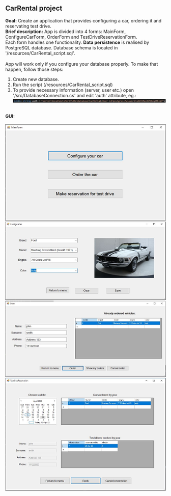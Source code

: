 ## CarRental project

__Goal:__ Create an application that provides configuring a car, ordering it and reservating test drive.<br>
__Brief description:__ App is divided into 4 forms: MainForm, ConfigureCarForm, OrderForm and TestDriveReservationForm.<br>
Each form handles one functionality. __Data persistence__ is realised by PostgreSQL database. Database schema is located in '/resources/CarRental_script.sql'.<br><br>
App will work only if you configure your database properly. To make that happen, follow those steps:<br>
1. Create new database.
2. Run the script (/resources/CarRental_script.sql)
3. To provide necessary information (server, user etc.) open '/src/DatabaseConnection.cs' and edit 'auth' attribute, eg.:<br>
![auth example](./doc/img/authString.JPG)<br><br>

__GUI:__<br><br>
![MainForm image](./doc/img/MainForm.JPG)<br>
![ConfigureCarForm image](./doc/img/ConfigureCar.JPG)<br>
![OrderForm image](./doc/img/Order.JPG)<br>
![TestDriveReservationForm image](./doc/img/TestDriveReservation.JPG)
